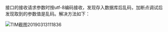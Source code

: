 接口的接收请求参数时按utf-8编码接收，发现存入数据库后乱码，加断点调试后发现取到的参数值是乱码。解决方法如下：

![TIM截图20190313111836](D:\webresource\images\software\soapUI使用说明\TIM截图20190313111836.png)


